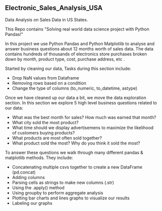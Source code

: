 ## Electronic_Sales_Analysis_USA
Data Analysis on Sales Data in US States.

This Repo contains "Solving real world data science project with Python Pandas!"

In this project we use Python Pandas and Python Matplotlib to analyse and answer business questions about 12 months worth of sales data. The data contains hundreds of thousands of electronics store purchases broken down by month, product type, cost, purchase address, etc .

Started by cleaning our data, Tasks during this section include:

* Drop NaN values from Dataframe
* Removing rows based on a condition
* Change the type of columns (to_numeric, to_datetime, astype)

Once we have cleaned up our data a bit, we move the data exploration section. In this section we explore 5 high level business questions related to our data:
* What was the best month for sales? How much was earned that month?
* What city sold the most product?
* What time should we display advertisemens to maximize the likelihood of customers buying products?
* What products are most often sold together?
* What product sold the most? Why do you think it sold the most?

To answer these questions we walk through many different pandas & matplotlib methods. 
They include:
* Concatenating multiple csvs together to create a new DataFrame (pd.concat)
* Adding columns
* Parsing cells as strings to make new columns (.str)
* Using the .apply() method
* Using groupby to perform aggregate analysis
* Plotting bar charts and lines graphs to visualize our results
* Labeling our graphs
